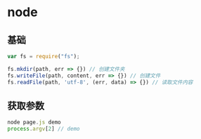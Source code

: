 # node

## 基础

```js
var fs = require("fs");

fs.mkdir(path, err => {}) // 创建文件夹
fs.writeFile(path, content, err => {}) // 创建文件
fs.readFile(path, 'utf-8', (err, data) => {}) // 读取文件内容
```

## 获取参数

```js
node page.js demo
process.argv[2] // demo
```